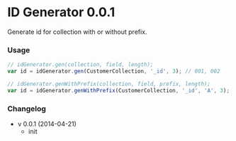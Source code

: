 # ID Generator 0.0.1
Generate id for collection with or without prefix.
### Usage
```javascript
// idGenerator.gen(collection, field, length);
var id = idGenerator.gen(CustomerCollection, '_id', 3); // 001, 002

// idGenerator.genWithPrefix(collection, field, prefix, length);
var id = idGenerator.genWithPrefix(CustomerCollection, '_id', 'A', 3); // A-001, A-002
```
### Changelog
- v 0.0.1 (2014-04-21)
    - init
